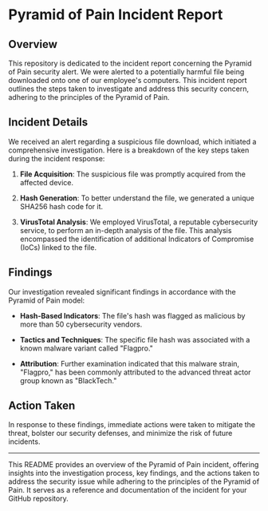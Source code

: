 # Pyramid of Pain Incident Report

## Overview

This repository is dedicated to the incident report concerning the Pyramid of Pain security alert. We were alerted to a potentially harmful file being downloaded onto one of our employee's computers. This incident report outlines the steps taken to investigate and address this security concern, adhering to the principles of the Pyramid of Pain.

## Incident Details

We received an alert regarding a suspicious file download, which initiated a comprehensive investigation. Here is a breakdown of the key steps taken during the incident response:

1. **File Acquisition**: The suspicious file was promptly acquired from the affected device.

2. **Hash Generation**: To better understand the file, we generated a unique SHA256 hash code for it.

3. **VirusTotal Analysis**: We employed VirusTotal, a reputable cybersecurity service, to perform an in-depth analysis of the file. This analysis encompassed the identification of additional Indicators of Compromise (IoCs) linked to the file.

## Findings

Our investigation revealed significant findings in accordance with the Pyramid of Pain model:

- **Hash-Based Indicators**: The file's hash was flagged as malicious by more than 50 cybersecurity vendors.

- **Tactics and Techniques**: The specific file hash was associated with a known malware variant called "Flagpro."

- **Attribution**: Further examination indicated that this malware strain, "Flagpro," has been commonly attributed to the advanced threat actor group known as "BlackTech."

## Action Taken

In response to these findings, immediate actions were taken to mitigate the threat, bolster our security defenses, and minimize the risk of future incidents.

---

This README provides an overview of the Pyramid of Pain incident, offering insights into the investigation process, key findings, and the actions taken to address the security issue while adhering to the principles of the Pyramid of Pain. It serves as a reference and documentation of the incident for your GitHub repository.
